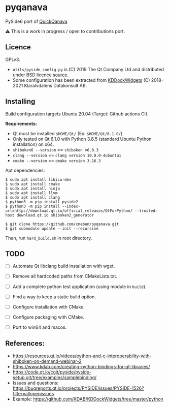 # pyqanava

PySide6 port of [QuickQanava](https://github.com/cneben/QuickQanava)

:warning: This is a work in progress / open to contributions port.

## Licence

GPLv3.

- `utils/pyside_config.py` is (C) 2019 The Qt Company Ltd and distributed under BSD licence [source](https://code.qt.io/cgit/pyside/pyside-setup.git/tree/examples/utils/pyside_config.py).
- Some configuration has been extracted from [KDDockWidgets](https://github.com/KDAB/KDDockWidgets) (C) 2018-2021 Klaralvdalens Datakonsult AB.

## Installing

Build configuration targets Ubuntu 20.04 (Target: Github actions CI).

**Requirements:**
- Qt must be installed `$HOME/Qt/` (Ex: `$HOME/Qt/6.1.0/`)
- Only tested on Qt 6.1.0 with Python 3.8.5 (standard Ubuntu Python installation) on x64.
- `shiboken6 --version` == `shiboken v6.0.3`
- `clang --version` == `clang version 10.0.0-4ubuntu1`
- `cmake --version` == `cmake version 3.16.3`

Apt dependencies:
```
$ sudo apt install libicu-dev
$ sudo apt install cmake
$ sudo apt install ninja
$ sudo apt install llvm
$ sudo apt install clang
$ python3 -m pip install pyside2
$ python3 -m pip install --index-url=http://download.qt.io/official_releases/QtForPython/ --trusted-host download.qt.io shiboken2_generator
```

```
$ git clone https://github.com/cneben/pyqanava.git
$ git submodule update --init --recursive
```

Then, run `hard_build.sh` in root directory.

## TODO

- [ ] Automate Qt libclang build installation with wget.
- [ ] Remove all hardcoded paths from CMakeLists.txt.
- [ ] Add a complete python test application (using module in `build`).
- [ ] Find a way to keep a static build option.
- [ ] Configure installation with CMake.
- [ ] Configure packaging with CMake.
- [ ] Port to win64 and macos.


## References:

- https://resources.qt.io/videos/python-and-c-interoperability-with-shiboken-on-demand-webinar-2
- https://www.kdab.com/creating-python-bindings-for-qt-libraries/
- https://code.qt.io/cgit/pyside/pyside-setup.git/tree/examples/samplebinding/
- Issues and questions: https://bugreports.qt.io/projects/PYSIDE/issues/PYSIDE-1526?filter=allopenissues
- Example: https://github.com/KDAB/KDDockWidgets/tree/master/python
